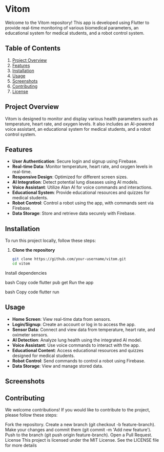 # Vitom

Welcome to the Vitom repository! This app is developed using Flutter to provide real-time monitoring of various biomedical parameters, an educational system for medical students, and a robot control system.

## Table of Contents

1. [Project Overview](#project-overview)
2. [Features](#features)
3. [Installation](#installation)
4. [Usage](#usage)
5. [Screenshots](#screenshots)
6. [Contributing](#contributing)
7. [License](#license)

## Project Overview

Vitom is designed to monitor and display various health parameters such as temperature, heart rate, and oxygen levels. It also includes an AI-powered voice assistant, an educational system for medical students, and a robot control system.

## Features

- **User Authentication**: Secure login and signup using Firebase.
- **Real-time Data**: Monitor temperature, heart rate, and oxygen levels in real-time.
- **Responsive Design**: Optimized for different screen sizes.
- **AI Integration**: Detect potential lung diseases using AI models.
- **Voice Assistant**: Utilize Alan AI for voice commands and interactions.
- **Educational System**: Provide educational resources and quizzes for medical students.
- **Robot Control**: Control a robot using the app, with commands sent via Firebase.
- **Data Storage**: Store and retrieve data securely with Firebase.

## Installation

To run this project locally, follow these steps:

1. **Clone the repository**
   ```bash
   git clone https://github.com/your-username/vitom.git
   cd vitom
Install dependencies

bash
Copy code
flutter pub get
Run the app

bash
Copy code
flutter run
## Usage

- **Home Screen**: View real-time data from sensors.
- **Login/Signup**: Create an account or log in to access the app.
- **Sensor Data**: Connect and view data from temperature, heart rate, and oximeter sensors.
- **AI Detection**: Analyze lung health using the integrated AI model.
- **Voice Assistant**: Use voice commands to interact with the app.
- **Educational Content**: Access educational resources and quizzes designed for medical students.
- **Robot Control**: Send commands to control a robot using Firebase.
- **Data Storage**: View and manage stored data.

## Screenshots



## Contributing
We welcome contributions! If you would like to contribute to the project, please follow these steps:

Fork the repository.
Create a new branch (git checkout -b feature-branch).
Make your changes and commit them (git commit -m 'Add new feature').
Push to the branch (git push origin feature-branch).
Open a Pull Request.
License
This project is licensed under the MIT License. See the LICENSE file for more details